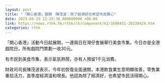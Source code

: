 ```yaml
---
layout: post
title: "「開心香港」展開　陳茂波：除了經濟好也希望市民開心"
date: 2023-04-29 12:25:30.000000000 +08:00
link: https://news.rthk.hk/rthk/ch/component/k2/1698451-20230429.htm
categories: rthk
---
```


「開心香港」活動今日起展開，一連兩日在灣仔會展舉行美食市集。今日亦是全港戲院日，所有戲院門票劃一收30元。

有市民到美食市集，表示氣氛熱鬧，亦有人預留1千元消費。

財政司司長陳茂波表示，今年初恢復全面通關，本港飲食業生意明顯改善，零售業重拾活力，首季度經濟溫和增長。他認為除了經濟好，也希望市民活得開心。

